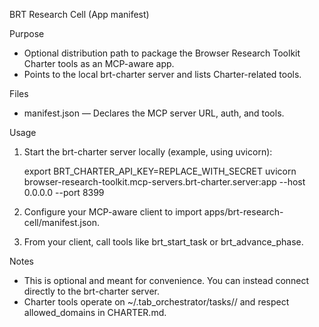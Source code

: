 BRT Research Cell (App manifest)

Purpose
- Optional distribution path to package the Browser Research Toolkit Charter tools as an MCP-aware app.
- Points to the local brt-charter server and lists Charter-related tools.

Files
- manifest.json — Declares the MCP server URL, auth, and tools.

Usage
1) Start the brt-charter server locally (example, using uvicorn):

   export BRT_CHARTER_API_KEY=REPLACE_WITH_SECRET
   uvicorn browser-research-toolkit.mcp-servers.brt-charter.server:app --host 0.0.0.0 --port 8399

2) Configure your MCP-aware client to import apps/brt-research-cell/manifest.json.

3) From your client, call tools like brt_start_task or brt_advance_phase.

Notes
- This is optional and meant for convenience. You can instead connect directly to the brt-charter server.
- Charter tools operate on ~/.tab_orchestrator/tasks/<slug>/ and respect allowed_domains in CHARTER.md.
